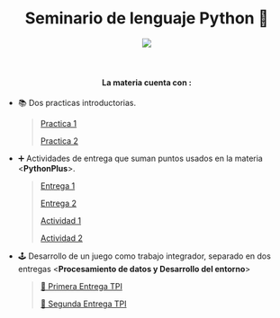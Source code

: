 <h1 align="center"> Seminario de lenguaje Python 🐍 </h1>

<div align="center">
    <img align="center" src="https://media2.giphy.com/media/v1.Y2lkPTc5MGI3NjExaHo5N2hreGZkNGt0ZXBhdXJsc3QzcmdsYjl4anp6a2VpdmQ3bWM1OCZlcD12MV9pbnRlcm5hbF9naWZfYnlfaWQmY3Q9Zw/vLpclx5lofmqnEswm0/giphy.webp" />
</div>
<br>
<br>
<h4 align="center">La materia cuenta con  : </h4>


 - 📚 Dos practicas introductorias.
   > [Practica 1](/practica1)
   >
   > [Practica 2](/practica2)
 - ➕ Actividades de entrega que suman puntos usados en la materia <**PythonPlus**>.
   > [Entrega 1](https://github.com/lautibudini/Seminario-Python)
   >
   > [Entrega 2](https://github.com/lautibudini/Seminario-Python2)
   > 
   > [Actividad 1](/Actividad-PythonPlus-1)
   >
   > [Actividad 2](/Actividad-PythonPlus-2)
 - 🕹️ Desarrollo de un juego como trabajo integrador, separado en dos entregas <**Procesamiento de datos y Desarrollo del entorno**>
   > [🧾 Primera Entrega TPI](/Proyecto%20parte%201)
   > 
   > [🧾 Segunda Entrega TPI](/Proyecto%20Final)


